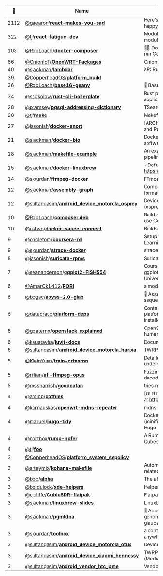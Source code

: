 |:star2: | Name | Description | 🌍|
|---|---|---|---|
|2112|[@gaearon](https://github.com/gaearon)/[**react-makes-you-sad**](https://github.com/gaearon/react-makes-you-sad)|Here’s a flowchart to make you happy again!||
|322|[@tj](https://github.com/tj)/[**react-fatigue-dev**](https://github.com/tj/react-fatigue-dev)|Module of modules for making modules||
|103|[@RobLoach](https://github.com/RobLoach)/[**docker-composer**](https://github.com/RobLoach/docker-composer)|:ok_woman: Docker container to install and run Composer.|[:arrow_upper_right:](https://hub.docker.com/r/library/composer/)|
|66|[@OnionIoT](https://github.com/OnionIoT)/[**OpenWRT-Packages**](https://github.com/OnionIoT/OpenWRT-Packages)|Onion Packages Feed for OpenWRT||
|40|[@sjackman](https://github.com/sjackman)/[**lambdar**](https://github.com/sjackman/lambdar)|ƛR: Run R on AWS Lambda|[:arrow_upper_right:](http://lambdar.sjackman.ca/?e=stem(rnorm(100)))|
|39|[@CopperheadOS](https://github.com/CopperheadOS)/[**platform_build**](https://github.com/CopperheadOS/platform_build)|||
|36|[@RobLoach](https://github.com/RobLoach)/[**base16-geany**](https://github.com/RobLoach/base16-geany)|:crystal_ball: Base16 Scheme for Geany|[:arrow_upper_right:](https://github.com/chriskempson/base16)|
|34|[@ssokolow](https://github.com/ssokolow)/[**rust-cli-boilerplate**](https://github.com/ssokolow/rust-cli-boilerplate)|Rust project boilerplate for CLI applications||
|28|[@pramsey](https://github.com/pramsey)/[**pgsql-addressing-dictionary**](https://github.com/pramsey/pgsql-addressing-dictionary)|TSearch dictionaries for addresses ||
|28|[@tj](https://github.com/tj)/[**make**](https://github.com/tj/make)|Makefiles||
|27|[@jasonish](https://github.com/jasonish)/[**docker-snort**](https://github.com/jasonish/docker-snort)|[ARCHIVED] A ready to run Snort and PulledPork docker image.||
|21|[@sjackman](https://github.com/sjackman)/[**docker-bio**](https://github.com/sjackman/docker-bio)|Docker images of bioinformatics software||
|18|[@sjackman](https://github.com/sjackman)/[**makefile-example**](https://github.com/sjackman/makefile-example)|An example of a data analysis pipeline using Make|[:arrow_upper_right:](http://sjackman.ca/makefile-example/)|
|15|[@sjackman](https://github.com/sjackman)/[**docker-linuxbrew**](https://github.com/sjackman/docker-linuxbrew)|:skull: Defunct. Use https://github.com/Linuxbrew/docker||
|14|[@sjourdan](https://github.com/sjourdan)/[**ffmpeg-docker**](https://github.com/sjourdan/ffmpeg-docker)|FFmpeg on Alpine Docker Image||
|12|[@sjackman](https://github.com/sjackman)/[**assembly-graph**](https://github.com/sjackman/assembly-graph)|Compare assembly graph file formats||
|12|[@sultanqasim](https://github.com/sultanqasim)/[**android_device_motorola_osprey**](https://github.com/sultanqasim/android_device_motorola_osprey)|Device tree for 2015 Moto G (osprey)||
|10|[@RobLoach](https://github.com/RobLoach)/[**composer.deb**](https://github.com/RobLoach/composer.deb)|Build a Debian package to install and use Composer.|[:arrow_upper_right:](http://getcomposer.org)|
|10|[@ustwo](https://github.com/ustwo)/[**docker-sauce-connect**](https://github.com/ustwo/docker-sauce-connect)|Builds a Sauce Labs Connect image||
|9|[@oncletom](https://github.com/oncletom)/[**coursera-ml**](https://github.com/oncletom/coursera-ml)|Setup to evolve through the Machine Learning course.||
|9|[@sjourdan](https://github.com/sjourdan)/[**strace-docker**](https://github.com/sjourdan/strace-docker)|strace in docker||
|8|[@jasonish](https://github.com/jasonish)/[**suricata-rpms**](https://github.com/jasonish/suricata-rpms)|Suricata RPMs for CentOS/EL|[:arrow_upper_right:](http://codemonkey.net/suricata-rpms/)|
|7|[@seananderson](https://github.com/seananderson)/[**ggplot2-FISH554**](https://github.com/seananderson/ggplot2-FISH554)|Course notes and exercises on ggplot2 for the FISH554 class at the University of Washington||
|6|[@AmarOk1412](https://github.com/AmarOk1412)/[**RORI**](https://github.com/AmarOk1412/RORI)|a modulable chatterbot platform|[:arrow_upper_right:](https://enconn.fr/rori)|
|6|[@bcgsc](https://github.com/bcgsc)/[**abyss-2.0-giab**](https://github.com/bcgsc/abyss-2.0-giab)|:baby_bottle: Assemble the Genome in a Bottle sequencing data|[:arrow_upper_right:](http://dx.doi.org/10.1101/068338)|
|6|[@datacratic](https://github.com/datacratic)/[**platform-deps**](https://github.com/datacratic/platform-deps)|Container repo for Datacratic platform dependencies to be installed per-user||
|6|[@gpaterno](https://github.com/gpaterno)/[**openstack_explained**](https://github.com/gpaterno/openstack_explained)|OpenStack Explained e-book - An humanitarian initiative||
|6|[@kaustavha](https://github.com/kaustavha)/[**luvit-docs**](https://github.com/kaustavha/luvit-docs)|Documentation for the luvit api||
|6|[@sultanqasim](https://github.com/sultanqasim)/[**android_device_motorola_harpia**](https://github.com/sultanqasim/android_device_motorola_harpia)|TWRP device tree for Moto G Play||
|5|[@KleinYuan](https://github.com/KleinYuan)/[**train-crfasrnn**](https://github.com/KleinYuan/train-crfasrnn)|Detailed guide to help you understand how to train CRF as RNN||
|5|[@rillian](https://github.com/rillian)/[**afl-ffmpeg-opus**](https://github.com/rillian/afl-ffmpeg-opus)|Fuzzing script for ffmpeg's opus decoder||
|5|[@rosshamish](https://github.com/rosshamish)/[**goodcatan**](https://github.com/rosshamish/goodcatan)|tries not to play bad catan||
|4|[@aminb](https://github.com/aminb)/[**dotfiles**](https://github.com/aminb/dotfiles)|[OUTDATED] repository now located at https://git.aminb.org/dotfiles||
|4|[@karnauskas](https://github.com/karnauskas)/[**openwrt-mdns-repeater**](https://github.com/karnauskas/openwrt-mdns-repeater)|mdns-repeater build for OpenWrt||
|4|[@maruel](https://github.com/maruel)/[**hugo-tidy**](https://github.com/maruel/hugo-tidy)|Docker image to generate the fastest (minified, gzipped) web site via Hugo||
|4|[@northox](https://github.com/northox)/[**rump-npfer**](https://github.com/northox/rump-npfer)|A Rumprun firewall unikernel for Qubes OS (c)||
|4|[@tj](https://github.com/tj)/[**foo**](https://github.com/tj/foo)|||
|3|[@CopperheadOS](https://github.com/CopperheadOS)/[**platform_system_sepolicy**](https://github.com/CopperheadOS/platform_system_sepolicy)|||
|3|[@arteymix](https://github.com/arteymix)/[**kohana-makefile**](https://github.com/arteymix/kohana-makefile)|Automate common boring tasks related to the Kohana framework||
|3|[@bbc](https://github.com/bbc)/[**alpha**](https://github.com/bbc/alpha)|The alpha.bbc platform||
|3|[@bbidulock](https://github.com/bbidulock)/[**xde-helpers**](https://github.com/bbidulock/xde-helpers)|Helper .desktop files for XDE||
|3|[@cjcliffe](https://github.com/cjcliffe)/[**CubicSDR-flatpak**](https://github.com/cjcliffe/CubicSDR-flatpak)|Flatpak build scripts for CubicSDR||
|3|[@sjackman](https://github.com/sjackman)/[**linuxbrew-slides**](https://github.com/sjackman/linuxbrew-slides)|Linuxbrew and Homebrew-Science|[:arrow_upper_right:](http://sjackman.ca/linuxbrew-slides/)|
|3|[@sjackman](https://github.com/sjackman)/[**pgmtdna**](https://github.com/sjackman/pgmtdna)|:evergreen_tree: Annotate the mitochondrial genome of white spruce (Picea glauca)|[:arrow_upper_right:](http://www.ncbi.nlm.nih.gov/nuccore/LKAM00000000)|
|3|[@sjourdan](https://github.com/sjourdan)/[**toolbox**](https://github.com/sjourdan/toolbox)|a container with some utilities to use anywhere (CoreOS included)|[:arrow_upper_right:](https://hub.docker.com/r/sjourdan/toolbox)|
|3|[@sultanqasim](https://github.com/sultanqasim)/[**android_device_motorola_otus**](https://github.com/sultanqasim/android_device_motorola_otus)|Device tree for Motorola Styx 3G||
|3|[@sultanqasim](https://github.com/sultanqasim)/[**android_device_xiaomi_hennessy**](https://github.com/sultanqasim/android_device_xiaomi_hennessy)|TWRP Tree for Redmi Note 3 (Mediatek)||
|3|[@sultanqasim](https://github.com/sultanqasim)/[**android_vendor_htc_pme**](https://github.com/sultanqasim/android_vendor_htc_pme)|Vendor blobs for HTC 10||

